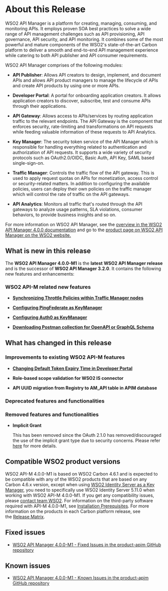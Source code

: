 # About this Release

WSO2 API Manager is a platform for creating, managing, consuming, and monitoring APIs. It employs proven SOA best practices to solve a wide range of API management challenges such as API provisioning, API governance, API security, and API monitoring. It combines some of the most powerful and mature components of the WSO2's state-of-the-art Carbon platform to deliver a smooth and end-to-end API management experience while catering to both API publisher and API consumer requirements.

WSO2 API Manager comprises of the following modules:

- **API Publisher**: Allows API creators to design, implement, and document APIs and allows API product managers to manage the lifecycle of APIs and create API products by using one or more APIs.

- **Developer Portal**: A portal for onboarding application creators. It allows application creators to discover, subscribe, test and consume APIs through their applications.

- **API Gateway**: Allows access to APIs/services by routing application traffic to the relevant endpoints. The API Gateway is the component that enforces security, rate-limiting and transformations on API requests while feeding valuable information of these requests to API Analytics.

- **Key Manager**: The security token service of the API Manager which is responsible for handling everything related to authentication and authorization of API requests. It supports a wide variety of security protocols such as OAuth2.0/OIDC, Basic Auth, API Key, SAML based single-sign-on.

- **Traffic Manager**: Controls the traffic flow of the API gateway. This is used to apply request quotas on APIs for monetization, access control or security-related matters. In addition to configuring the available policies, users can deploy their own policies on the traffic manager which will control the rate of traffic on the API gateways.

- **API Analytics**: Monitors all traffic that's routed through the API gateways to analyze usage patterns, SLA violations, consumer behaviors, to provide business insights and so on.


For more information on WSO2 API Manager, see the [overview in the WSO2 API Manager 4.0.0 documentation]({{base_path}}/getting-started/overview/) and go to the [product page on WSO2 API Manager on the WSO2 website.](https://wso2.com/api-management/)

## What is new in this release

The **WSO2 API Manager 4.0.0-M1** is the **latest** **WSO2 API Manager release** and is the successor of **WSO2 API Manager 3.2.0**. It contains the following new features and enhancements:

### WSO2 API-M related new features

- **[Synchronizing Throttle Policies within Traffic Manager nodes]({{base_path}}/install-and-setup/setup/distributed-deployment/deploying-wso2-api-m-in-a-distributed-setup/#step-62-configure-and-start-the-traffic-manager)**

- **[Configuring PingFederate as KeyManager]({{base_path}}/administer/key-managers/configure-pingfederate-connector/)**

- **[Configuring Auth0 as KeyManager]({{base_path}}/administer/key-managers/configure-auth0-connector/)**

- **[Downloading Postman collection for OpenAPI or GraphQL Schema]({{base_path}}/consume-api/invoke-apis/invoke-apis-using-tools/try-out-using-postman/)**

## What has changed in this release
### Improvements to existing WSO2 API-M features

- **[Changing Default Token Expiry Time in Developer Portal]({{base_path}}/learn/consume-api/manage-application/generate-keys/obtain-access-token/changing-the-default-token-expiration-time/)**

- **Role-based scope validation for WSO2 IS connector**

- **API UUID migration from Registry to AM_API table in APIM database**

### Deprecated features and functionalities

### Removed features and functionalities

- **Implicit Grant**

     This has been removed since the OAuth 2.1.0 has removed/discouraged the use of the implicit grant type due to security concerns. Please refer [here](https://tools.ietf.org/html/draft-ietf-oauth-security-topics-14#section-2.1.2) for more details. 

## Compatible WSO2 product versions

WSO2 API-M 4.0.0-M1 is based on WSO2 Carbon 4.6.1 and is expected to be compatible with any of the WSO2 products that are based on any Carbon 4.6.x version, except when using [WSO2 Identity Server as a Key Manager]({{base_path}}/install-and-setup/setup/distributed-deployment/configuring-wso2-identity-server-as-a-key-manager/), you need to specifically use WSO2 Identity Server 5.11.0 when working with WSO2 API-M 4.0.0-M1. If you get any compatibility issues, please [contact team WSO2](http://wso2.com/support/). For information on the third-party software required with API-M 4.0.0-M1, see [Installation Prerequisites]({{base_path}}/install-and-setup/installation-guide/installation-prerequisites/). For more information on the products in each Carbon platform release, see the [Release Matrix](http://wso2.com/products/carbon/release-matrix/).

## Fixed issues

-   [WSO2 API Manager 4.0.0-M1 - Fixed Issues in the product-apim GitHub repository](https://github.com/wso2/product-apim/milestone/84?closed=1)

## Known issues

-   [WSO2 API Manager 4.0.0-M1 - Known Issues in the product-apim GitHub repository](https://github.com/wso2/product-apim/issues)